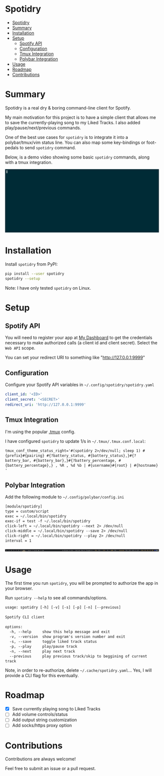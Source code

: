 # Spotidry

- [Spotidry](#spotidry)
- [Summary](#summary)
- [Installation](#installation)
- [Setup](#setup)
  - [Spotify API](#spotify-api)
  - [Configuration](#configuration)
  - [Tmux Integration](#tmux-integration)
  - [Polybar Integration](#polybar-integration)
- [Usage](#usage)
- [Roadmap](#roadmap)
- [Contributions](#contributions)

# Summary

Spotidry is a real dry & boring command-line client for Spotify.

My main motivation for this project is to have a simple client that allows me to save the currently-playing song to my Liked Tracks. I also added play/pause/next/previous commands.

One of the best use cases for `spotidry` is to integrate it into a polybar/tmux/vim status line. You can also map some key-bindings or foot-pedals to send `spotidry` command.

Below, is a demo video showing some basic `spotidry` commands, along with a tmux integration.

![](https://raw.githubusercontent.com/mikeboiko/spotidry/gif/resources/spotidry.gif)

# Installation

Install `spotidry` from PyPI:

```sh
pip install --user spotidry
spotidry --setup
```

Note: I have only tested `spotidry` on Linux.

# Setup

## Spotify API

You will need to register your app at [My Dashboard](https://developer.spotify.com/dashboard/login) to get the credentials necessary to make authorized calls (a client id and client secret).
Select the `Web API` scope.

You can set your redirect URI to something like "http://127.0.0.1:9999"

## Configuration

Configure your Spotify API variables in `~/.config/spotidry/spotidry.yaml`

```yaml
client_id: '<ID>'
client_secret: '<SECRET>'
redirect_uri: 'http://127.0.0.1:9999'
```

## Tmux Integration

I'm using the popular [.tmux](https://github.com/gpakosz/.tmux) config.

I have configured `spotidry` to update 1/s in `~/.tmux/.tmux.conf.local`:

```
tmux_conf_theme_status_right='#(spotidry 2>/dev/null; sleep 1) #{prefix}#{pairing} #{?battery_status, #{battery_status},}#{?battery_bar, #{battery_bar},}#{?battery_percentage, #{battery_percentage},} , %R , %d %b | #{username}#{root} | #{hostname} '
```

## Polybar Integration

Add the following module to `~/.config/polybar/config.ini`

```
[module/spotidry]
type = custom/script
exec = ~/.local/bin/spotidry
exec-if = test -f ~/.local/bin/spotidry
click-left = ~/.local/bin/spotidry --next 2> /dev/null
click-middle = ~/.local/bin/spotidry --save 2> /dev/null
click-right = ~/.local/bin/spotidry --play 2> /dev/null
interval = 1
```

![Polybar screenshot](https://raw.githubusercontent.com/mikeboiko/spotidry/gif/resources/polybar.png)

# Usage

The first time you run `spotidry`, you will be prompted to authorize the app in your browser.

Run `spotidry --help` to see all commands/options.

```
usage: spotidry [-h] [-v] [-s] [-p] [-n] [--previous]

Spotify CLI client

options:
  -h, --help     show this help message and exit
  -v, --version  show program's version number and exit
  -s, --save     toggle liked track status
  -p, --play     play/pause track
  -n, --next     play next track
  --previous     play previous track/skip to beggining of current track
```

Note, in order to re-authorize, delete `~/.cache/spotidry.yaml`... Yes, I will provide a CLI flag for this eventually.

# Roadmap

- [x] Save currently playing song to Liked Tracks
- [ ] Add volume controls/status
- [ ] Add output string customization
- [ ] Add socks/https proxy option

# Contributions

Contributions are always welcome!

Feel free to submit an issue or a pull request.
